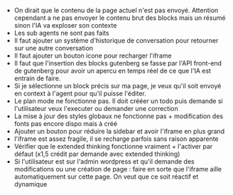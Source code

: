 - On dirait que le contenu de la page actuel n'est pas envoyé. Attention cependant a ne pas envoyer le contenu brut des blocks mais un résumé sinon l'IA va exploser son contexte
- Les sub agents ne sont pas faits
- Il faut ajouter un système d'historique de conversation pour retourner sur une autre conversation
- Il faut ajouter un bouton icone pour recharger l'iframe
- Il faut que l'insertion des blocks gutenberg se fasse par l'API front-end de gutenberg pour avoir un apercu en temps réel de ce que l'IA est entrain de faire.
- Si je sélectionne un block précis sur ma page, je veux qu'il soit envoyé en context à l'agent pour qu'il puisse l'éditer. 
- Le plan mode ne fonctionne pas. Il doit crééer un todo puis demande si l'utilisateur veux l'executer ou demander une correction
- La mise à jour des styles globaux ne fonctionne pas + modification des fonts pas encore dispo mais à créé
- Ajouter un bouton pour réduire la sidebar et avoir l'iframe en plus grand
- l'iframe est assez fragile, il se recharge parfois sans raison apparente
- Vérifier que le extended thinking fonctionne vraiment + l'activer par défaut (x1,5 crédit par demande avec extended thinking)
- Si l'utilisateur est sur l'admin wordpress et qu'il demande des modifications ou une création de page : faire en sorte que l'iframe aille automatiquement sur cette page. On veut que ce soit réactif et dynamique

